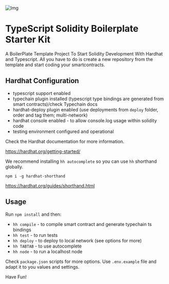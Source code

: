![Img](header.png)

# TypeScript Solidity Boilerplate Starter Kit

A BoilerPlate Template Project To Start Solidity Development With Hardhat and Typescript. All you have to do is create a new repository from the template and start coding your smartcontracts.

## Hardhat Configuration

-   typescript support enabled
-   typechain plugin installed (typescript type bindings are generated from smart contracts)/check Typechain docs
-   hardhat-deploy plugin enabled (use deployments from `deploy` folder, order and tag them; multi-network)
-   hardhat console enabled - to allow console.log usage within solidity code
-   testing environment configured and operational

Check the Hardhat documentation for more information.

https://hardhat.org/getting-started/

We recommend installing `hh autocomplete` so you can use `hh` shorthand globally.

`npm i -g hardhat-shorthand`

https://hardhat.org/guides/shorthand.html

## Usage

Run `npm install` and then:

-   `hh compile` - to compile smart contract and generate typechain ts bindings
-   `hh test` - to run tests
-   `hh deploy` - to deploy to local network (see options for more)
-   `hh TABTAB` - to use autocomplete
-   `hh node` - to run a localhost node

Check `package.json` scripts for more options.
Use `.env.example` file and adapt it to you values and settings.

Have Fun!
